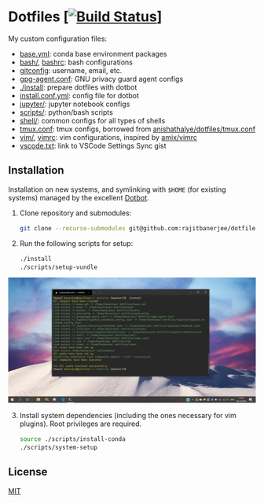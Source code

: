 # Dotfiles \[[![Build Status](https://travis-ci.com/rajitbanerjee/dotfiles.svg?branch=master)](https://travis-ci.com/rajitbanerjee/dotfiles)]

My custom configuration files:

-   [base.yml](./base.yml): conda base environment packages
-   [bash/](./bash/), [bashrc](./bashrc): bash configurations
-   [gitconfig](./gitconfig): username, email, etc.
-   [gpg-agent.conf](./gpg-agent.conf): GNU privacy guard agent configs
-   [./install](./install): prepare dotfiles with dotbot
-   [install.conf.yml](./install.conf.yml): config file for dotbot
-   [jupyter/](./jupyter/): jupyter notebook configs 
-   [scripts/][scripts]: python/bash scripts
-   [shell/](./shell/): common configs for all types of shells
-   [tmux.conf](./tmux.conf): tmux configs, borrowed from [anishathalye/dotfiles/tmux.conf][anish]
-   [vim/](./vim/), [vimrc](./vimrc): vim configurations, inspired by [amix/vimrc][amix]
-   [vscode.txt](./vscode.txt): link to VSCode Settings Sync gist

## Installation

Installation on new systems, and symlinking with `$HOME` (for existing systems) managed by the excellent [Dotbot][dotbot].

1.  Clone repository and submodules:

    ```bash
    git clone --recurse-submodules git@github.com:rajitbanerjee/dotfiles ~/.dotfiles
    ```

2.  Run the following scripts for setup:

    ```bash
    ./install
    ./scripts/setup-vundle
    ```

<img src='./screenshot.jpg'>

3.  Install system dependencies (including the ones necessary for vim plugins). Root privileges are required.

    ```bash
    source ./scripts/install-conda
    ./scripts/system-setup
    ```

## License

[MIT][license]

[scripts]: https://github.com/rajitbanerjee/scripts

[amix]: https://github.com/amix/vimrc

[anish]: https://github.com/anishathalye/dotfiles/blob/master/tmux.conf

[dotbot]: https://github.com/anishathalye/dotbot

[license]: LICENSE
